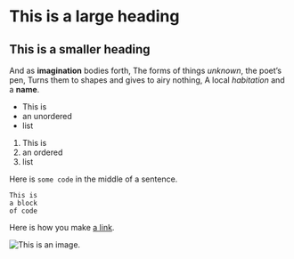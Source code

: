 # This is a large heading

## This is a smaller heading

And as **imagination** bodies forth,
The forms of things *unknown*, the poet’s pen,
Turns them to shapes and gives to airy nothing,
A local *habitation* and a **name**. 

- This is 
- an unordered
- list 

1. This is 
2. an ordered 
3. list 

Here is `some code` in the middle of a sentence. 

``` 
This is
a block
of code 
``` 

Here is how you 
make [a link](https://www.wikipedia.org/).

![This is an image.](https://github.com/yihui/xaringan/releases/download/v0.0.2/karl-moustache.jpg)
